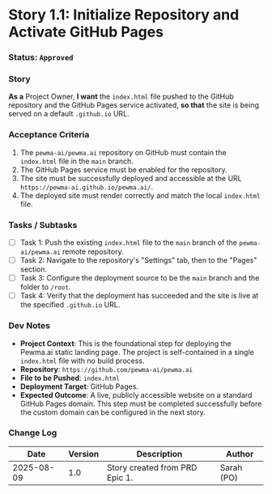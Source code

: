 # Story 1.1: Initialize Repository and Activate GitHub Pages

### **Status**: `Approved`

### **Story**

**As a** Project Owner, **I want** the `index.html` file pushed to the GitHub repository and the GitHub Pages service activated, **so that** the site is being served on a default `.github.io` URL.

### **Acceptance Criteria**

1. The `pewma-ai/pewma.ai` repository on GitHub must contain the `index.html` file in the `main` branch.
2. The GitHub Pages service must be enabled for the repository.
3. The site must be successfully deployed and accessible at the URL `https://pewma-ai.github.io/pewma.ai/`.
4. The deployed site must render correctly and match the local `index.html` file.

### **Tasks / Subtasks**

- [ ]  Task 1: Push the existing `index.html` file to the `main` branch of the `pewma-ai/pewma.ai` remote repository.
- [ ]  Task 2: Navigate to the repository's "Settings" tab, then to the "Pages" section.
- [ ]  Task 3: Configure the deployment source to be the `main` branch and the folder to `/root`.
- [ ]  Task 4: Verify that the deployment has succeeded and the site is live at the specified `.github.io` URL.

### **Dev Notes**

- **Project Context**: This is the foundational step for deploying the Pewma.ai static landing page. The project is self-contained in a single `index.html` file with no build process.
- **Repository**: `https://github.com/pewma-ai/pewma.ai`
- **File to be Pushed**: `index.html`
- **Deployment Target**: GitHub Pages.
- **Expected Outcome**: A live, publicly accessible website on a standard GitHub Pages domain. This step must be completed successfully before the custom domain can be configured in the next story.

### **Change Log**

| Date | Version | Description | Author |
| --- | --- | --- | --- |
| 2025-08-09 | 1.0 | Story created from PRD Epic 1. | Sarah (PO) |

